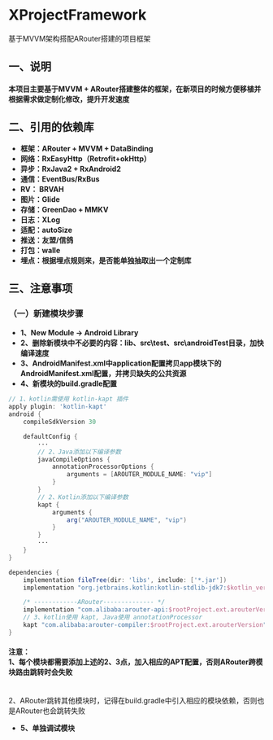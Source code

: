 # XProjectFramework
基于MVVM架构搭配ARouter搭建的项目框架

## 一、说明
#### 本项目主要基于MVVM + ARouter搭建整体的框架，在新项目的时候方便移植并根据需求做定制化修改，提升开发速度


## 二、引用的依赖库

- **框架：ARouter + MVVM + DataBinding**
- **网络：RxEasyHttp（Retrofit+okHttp）**
- **异步：RxJava2 + RxAndroid2**
- **通信：EventBus/RxBus**
- **RV：  BRVAH**
- **图片：Glide**
- **存储：GreenDao + MMKV**
- **日志：XLog**
- **适配：autoSize**
- **推送：友盟/信鸽**
- **打包：walle**
- **埋点：根据埋点规则来，是否能单独抽取出一个定制库**


## 三、注意事项

### （一）新建模块步骤
- **1、New Module -> Android Library**
- **2、删除新模块中不必要的内容：lib、src\test、src\androidTest目录，加快编译速度**
- **3、AndroidManifest.xml中application配置拷贝app模块下的AndroidManifest.xml配置，并拷贝缺失的公共资源**
- **4、新模块的build.gradle配置**

```groovy
// 1、kotlin需使用 kotlin-kapt 插件
apply plugin: 'kotlin-kapt'
android {
    compileSdkVersion 30

    defaultConfig {
        ···  
        // 2、Java添加以下编译参数
        javaCompileOptions {
            annotationProcessorOptions {
                arguments = [AROUTER_MODULE_NAME: "vip"]
            }
        }
        // 2、Kotlin添加以下编译参数 
        kapt {
            arguments {
                arg("AROUTER_MODULE_NAME", "vip")
            }
        }
        ···
    }
}

dependencies {
    implementation fileTree(dir: 'libs', include: ['*.jar'])
    implementation "org.jetbrains.kotlin:kotlin-stdlib-jdk7:$kotlin_version"

    /* ------------ARouter-------------- */
    implementation "com.alibaba:arouter-api:$rootProject.ext.arouterVersion"
    // 3、kotlin使用 kapt, Java使用 annotationProcessor
    kapt "com.alibaba:arouter-compiler:$rootProject.ext.arouterVersion" 
}
``` 

#### 注意：<br>1、每个模块都需要添加上述的2、3点，加入相应的APT配置，否则ARouter跨模块路由跳转时会失败
<br>2、ARouter跳转其他模块时，记得在build.gradle中引入相应的模块依赖，否则也是ARouter也会跳转失败

- **5、单独调试模块** 